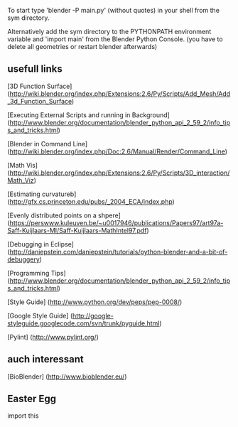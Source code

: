 To start type 'blender -P main.py' (without quotes) in your shell from the sym directory.

Alternatively add the sym directory to the PYTHONPATH environment variable and 'import main' from the Blender Python Console. (you have to delete all geometries or restart blender afterwards)

usefull links
-------------

[3D Function Surface] (http://wiki.blender.org/index.php/Extensions:2.6/Py/Scripts/Add_Mesh/Add_3d_Function_Surface)

[Executing External Scripts and running in Background] (http://www.blender.org/documentation/blender_python_api_2_59_2/info_tips_and_tricks.html)


[Blender in Command Line] (http://wiki.blender.org/index.php/Doc:2.6/Manual/Render/Command_Line)


[Math Vis] (http://wiki.blender.org/index.php/Extensions:2.6/Py/Scripts/3D_interaction/Math_Viz)


[Estimating curvatureb] (http://gfx.cs.princeton.edu/pubs/_2004_ECA/index.php)


[Evenly distributed points on a shpere] (https://perswww.kuleuven.be/~u0017946/publications/Papers97/art97a-Saff-Kuijlaars-MI/Saff-Kuijlaars-MathIntel97.pdf)


[Debugging in Eclipse] (http://daniepstein.com/daniepstein/tutorials/python-blender-and-a-bit-of-debuggery)


[Programming Tips] (http://www.blender.org/documentation/blender_python_api_2_59_2/info_tips_and_tricks.html)


[Style Guide] (http://www.python.org/dev/peps/pep-0008/)


[Google Style Guide] (http://google-styleguide.googlecode.com/svn/trunk/pyguide.html)


[Pylint] (http://www.pylint.org/)



auch interessant
----------------

[BioBlender] (http://www.bioblender.eu/)


Easter Egg
----------

import this
